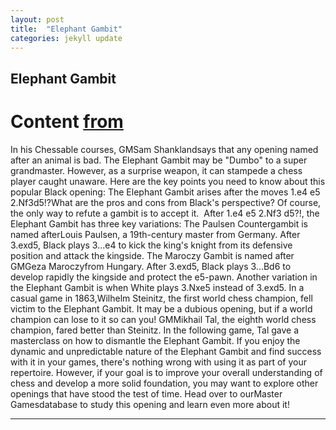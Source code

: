 ```yaml
---
layout: post
title:  "Elephant Gambit"
categories: jekyll update
---
```


## Elephant Gambit
# Content [from](https://www.chess.com/openings/Kings-Pawn-Opening-Kings-Knight-Elephant-Gambit)
In his Chessable courses, GMSam Shanklandsays that any opening named after an animal is bad. The Elephant Gambit may be "Dumbo" to a super grandmaster. However, as a surprise weapon, it can stampede a chess player caught unaware. Here are the key points you need to know about this popular Black opening:
The Elephant Gambit arises after the moves 1.e4 e5 2.Nf3d5!?What are the pros and cons from Black's perspective?
Of course, the only way to refute a gambit is to accept it.  After 1.e4 e5 2.Nf3 d5?!, the Elephant Gambit has three key variations:
The Paulsen Countergambit is named afterLouis Paulsen, a 19th-century master from Germany. After 3.exd5, Black plays 3...e4 to kick the king's knight from its defensive position and attack the kingside.
The Maroczy Gambit is named after GMGeza Maroczyfrom Hungary. After 3.exd5, Black plays 3...Bd6 to develop rapidly the kingside and protect the e5-pawn.
Another variation in the Elephant Gambit is when White plays 3.Nxe5 instead of 3.exd5.
In a casual game in 1863,Wilhelm Steinitz, the first world chess champion, fell victim to the Elephant Gambit. It may be a dubious opening, but if a world champion can lose to it so can you!
GMMikhail Tal, the eighth world chess champion, fared better than Steinitz. In the following game, Tal gave a masterclass on how to dismantle the Elephant Gambit.
If you enjoy the dynamic and unpredictable nature of the Elephant Gambit and find success with it in your games, there's nothing wrong with using it as part of your repertoire. However, if your goal is to improve your overall understanding of chess and develop a more solid foundation, you may want to explore other openings that have stood the test of time.
Head over to ourMaster Gamesdatabase to study this opening and learn even more about it!

---

